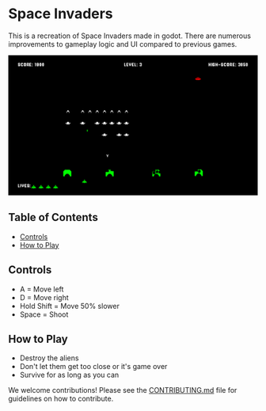 # Space Invaders

This is a recreation of Space Invaders made in godot. There are numerous improvements to gameplay logic and UI compared to previous games.

![Image of the game](game.png)

## Table of Contents
- [Controls](#controls)
- [How to Play](#how-to-play)

## Controls
- A = Move left
- D = Move right
- Hold Shift = Move 50% slower
- Space = Shoot

## How to Play
- Destroy the aliens
- Don't let them get too close or it's game over
- Survive for as long as you can

We welcome contributions! Please see the [CONTRIBUTING.md](../CONTRIBUTING.md) file for guidelines on how to contribute.